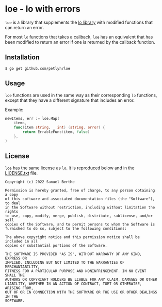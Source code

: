 # loe - lo with errors

`loe` is a library that supplements the [lo library](https://github.com/samber/lo) with modified functions that can return an error.

For most `lo` functions that takes a callback, `loe` has an equivalent that has been modified to return an error if one is returned by the callback function.

## Installation

```
$ go get github.com/petlyh/loe
```

## Usage

`loe` functions are used in the same way as their corresponding `lo` functions, except that they have a different signature that includes an error.

Example:

```go
newItems, err := loe.Map(
    items,
    func(item string, _ int) (string, error) {
        return ErrableFunc(item, false)
    },
)
```

## License

`loe` has the same license as `lo`. It is reproduced below and in the [LICENSE.txt](LICENSE.txt) file.

```
Copyright (c) 2022 Samuel Berthe

Permission is hereby granted, free of charge, to any person obtaining a copy
of this software and associated documentation files (the "Software"), to deal
in the Software without restriction, including without limitation the rights
to use, copy, modify, merge, publish, distribute, sublicense, and/or sell
copies of the Software, and to permit persons to whom the Software is
furnished to do so, subject to the following conditions:

The above copyright notice and this permission notice shall be included in all
copies or substantial portions of the Software.

THE SOFTWARE IS PROVIDED "AS IS", WITHOUT WARRANTY OF ANY KIND, EXPRESS OR
IMPLIED, INCLUDING BUT NOT LIMITED TO THE WARRANTIES OF MERCHANTABILITY,
FITNESS FOR A PARTICULAR PURPOSE AND NONINFRINGEMENT. IN NO EVENT SHALL THE
AUTHORS OR COPYRIGHT HOLDERS BE LIABLE FOR ANY CLAIM, DAMAGES OR OTHER
LIABILITY, WHETHER IN AN ACTION OF CONTRACT, TORT OR OTHERWISE, ARISING FROM,
OUT OF OR IN CONNECTION WITH THE SOFTWARE OR THE USE OR OTHER DEALINGS IN THE
SOFTWARE.
```
